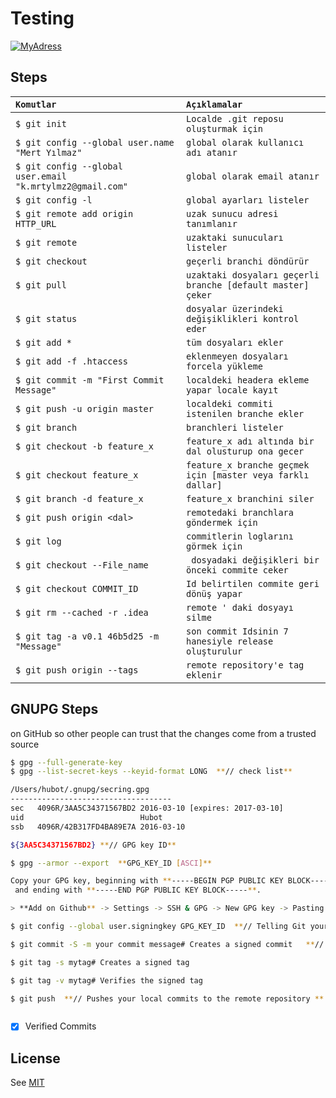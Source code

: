 # Testing
[![MyAdress](https://github.com/kmrtylmz/Testing/blob/master/images/trees.png)](https://kmrtylmz.com/)

## Steps 



| `Komutlar` | `Açıklamalar` |
|:--------------------|:------------|
| `$ git init` | `Localde .git reposu oluşturmak için` |
| `$ git config --global user.name "Mert Yılmaz"` | `global olarak kullanıcı adı atanır` |
| `$ git config --global user.email "k.mrtylmz2@gmail.com"` | `global olarak email atanır` |
| `$ git config -l` | `global ayarları listeler` |
| `$ git remote add origin HTTP_URL` | `uzak sunucu adresi tanımlanır` |
| `$ git remote` | `uzaktaki sunucuları listeler` |
| `$ git checkout` | `geçerli branchi döndürür` |
| `$ git pull` | `uzaktaki dosyaları geçerli branche [default master] çeker` |
| `$ git status` | `dosyalar üzerindeki değişiklikleri kontrol eder` |
| `$ git add *` | `tüm dosyaları ekler` |
| `$ git add -f .htaccess` | `eklenmeyen dosyaları forcela yükleme` |
| `$ git commit -m "First Commit Message"` | `localdeki headera ekleme yapar locale kayıt` |
| `$ git push -u origin master` | `localdeki commiti istenilen branche ekler` |
| `$ git branch ` | `branchleri listeler` |
| `$ git checkout -b feature_x` | `feature_x adı altında bir dal olusturup ona gecer` |
| `$ git checkout feature_x ` | `feature_x branche geçmek için [master veya farklı dallar]` |
| `$ git branch -d feature_x ` | `feature_x branchini siler ` |
| `$ git push origin <dal>` | `remotedaki branchlara göndermek için` |
| `$ git log ` | `commitlerin loglarını görmek için ` |
| `$ git checkout --File_name` | ` dosyadaki değişikleri bir önceki commite ceker` |
| `$ git checkout COMMIT_ID ` | `Id belirtilen commite geri dönüş yapar` |
| `$ git rm --cached -r .idea` | `remote ' daki dosyayı silme` |
| `$ git tag -a v0.1 46b5d25 -m "Message"` | `son commit Idsinin 7 hanesiyle release oluşturulur` |
| `$ git push origin --tags` | `remote repository'e tag eklenir` |



 
[mit]: <https://github.com/kmrtylmz/Testing/blob/master/LICENSE/>


## GNUPG Steps

on GitHub so other people can trust that the changes come from a trusted source 

```sh
$ gpg --full-generate-key 
$ gpg --list-secret-keys --keyid-format LONG  **// check list**

/Users/hubot/.gnupg/secring.gpg
------------------------------------
sec   4096R/3AA5C34371567BD2 2016-03-10 [expires: 2017-03-10]
uid                          Hubot 
ssb   4096R/42B317FD4BA89E7A 2016-03-10

${3AA5C34371567BD2} **// GPG key ID**

$ gpg --armor --export  **GPG_KEY_ID [ASCI]**

Copy your GPG key, beginning with **-----BEGIN PGP PUBLIC KEY BLOCK-----**
 and ending with **-----END PGP PUBLIC KEY BLOCK-----**.

> **Add on Github** -> Settings -> SSH & GPG -> New GPG key -> Pasting 

$ git config --global user.signingkey GPG_KEY_ID  **// Telling Git your signed key

$ git commit -S -m your commit message# Creates a signed commit   **// Add -S flag** 

$ git tag -s mytag# Creates a signed tag 

$ git tag -v mytag# Verifies the signed tag

$ git push  **// Pushes your local commits to the remote repository **  



```
- [x] Verified Commits

License
----

See [ MIT ][mit]
